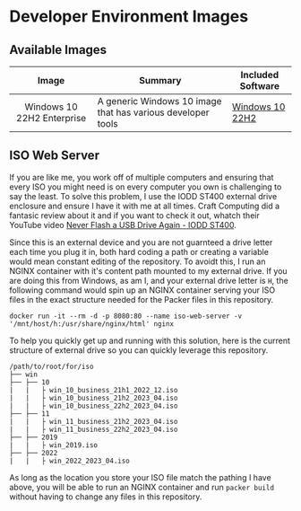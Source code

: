 # Developer Environment Images

## Available Images
| Image                      | Summary                                                     | Included Software             |
|:--------------------------:|-------------------------------------------------------------|-------------------------------|
| Windows 10 22H2 Enterprise | A generic Windows 10 image that has various developer tools | [Windows 10 22H2][win10-22h2] |

## ISO Web Server
If you are like me, you work off of multiple computers and ensuring that every ISO you might need is on every computer you own is challenging to say the least.
To solve this problem, I use the IODD ST400 external drive enclosure and ensure I have it with me at all times.
Craft Computing did a fantasic review about it and if you want to check it out, whatch their YouTube video [Never Flash a USB Drive Again - IODD ST400][craft-computing].

Since this is an external device and you are not guarnteed a drive letter each time you plug it in, both hard coding a path or creating a variable would mean constant editing of the repository.
To avoidt this, I run an NGINX container with it's content path mounted to my external drive.
If you are doing this from Windows, as am I, and your external drive letter is `H`, the following command would spin up an NGINX container serving your ISO files in the exact structure needed for the Packer files in this repository.

```
docker run -it --rm -d -p 8080:80 --name iso-web-server -v '/mnt/host/h:/usr/share/nginx/html' nginx
```

To help you quickly get up and running with this solution, here is the current structure of external drive so you can quickly leverage this repository.
```
/path/to/root/for/iso
├── win
├── ├── 10
|   |   ├ win_10_business_21h1_2022_12.iso
|   |   ├ win_10_business_21h2_2023_04.iso
|   |   ├ win_10_business_22h2_2023_04.iso
├── ├── 11
|   |   ├ win_11_business_21h2_2023_04.iso
|   |   ├ win_11_business_22h2_2023_04.iso
├── ├── 2019
|   |   ├ win_2019.iso
├── ├── 2022
|   |   ├ win_2022_2023_04.iso            
```

As long as the location you store your ISO file match the pathing I have above, you will be able to run an NGINX container and run `packer build` without having to change any files in this repository.

<!-- Links -->
[craft-computing]: https://www.youtube.com/watch?v=ZSywLblIYa0&ab_channel=CraftComputing "YouTube: Never Flash a USB Drive Again - IODD ST400"
[win10-22h2]: ./images/windows/10/README.md "Windows 10 22H2"